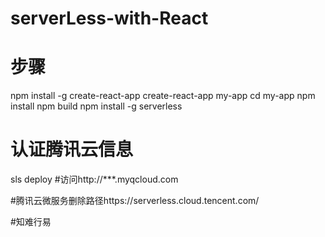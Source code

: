 # serverLess-with-React
# 步骤
npm install -g create-react-app
create-react-app my-app
cd my-app
npm install
npm build
npm install -g serverless
# 认证腾讯云信息
sls deploy
#访问http://***.myqcloud.com

#腾讯云微服务删除路径https://serverless.cloud.tencent.com/

#知难行易
